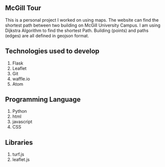 ## McGill Tour

This is a personal project I worked on using maps. The website can find the shortest path between two building on McGill University Campus. I am using Dijkstra Algorithm to find the shortest Path. Building (points) and paths (edges) are all defined in geojson format.
 ![]()

## Technologies used to develop
1. Flask
2. Leaflet
3. Git
4. waffle.io
5. Atom

## Programming Language
1. Python
2. html
3. javascript
4. CSS

## Libraries
1. turf.js
2. leaflet.js
